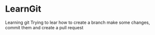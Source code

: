 # LearnGit
Learning git
Trying to lear how to  create a branch make some changes, commit them and create a pull request
